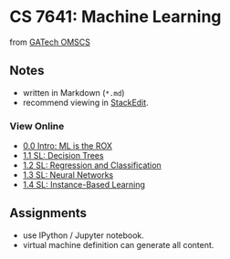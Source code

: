 # CS 7641: Machine Learning

from [GATech OMSCS](http://www.omscs.gatech.edu/) 

## Notes

- written in Markdown (`*.md`)
- recommend viewing in [StackEdit](https://stackedit.io).

### View Online

- [0.0 Intro: ML is the ROX](https://stackedit.io/viewer#!url=https://raw.githubusercontent.com/nehalecky/CS7641-Machine-Learning/master/notes/0.0_intro_ml_is_rox.md)
- [1.1 SL: Decision Trees](https://stackedit.io/viewer#!url=https://raw.githubusercontent.com/nehalecky/CS7641-Machine-Learning/master/notes/1.1_sl_1_-_decision_trees.md)
- [1.2 SL: Regression and Classification](https://stackedit.io/viewer#!url=https://raw.githubusercontent.com/nehalecky/CS7641-Machine-Learning/master/notes/1.2_sl_2_-_regression_and_classification.md)
- [1.3 SL: Neural Networks](https://stackedit.io/viewer#!url=https://raw.githubusercontent.com/nehalecky/CS7641-Machine-Learning/master/notes/1.3_sl_3_-_neural_networks.md)
- [1.4 SL: Instance-Based Learning](https://stackedit.io/viewer#!url=https://raw.githubusercontent.com/nehalecky/CS7641-Machine-Learning/master/notes/1.4_sl_4_-_instance_base_learning.md)



## Assignments 

- use IPython / Jupyter notebook.
- virtual machine definition can generate all content. 

